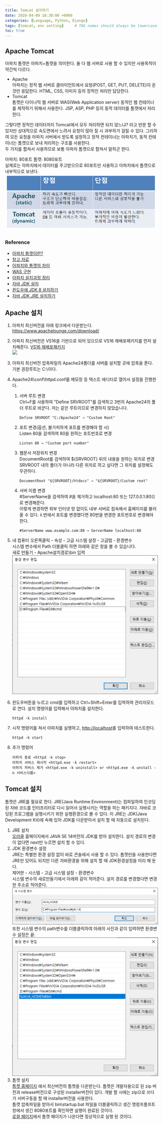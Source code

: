 ```yaml
---
title: Tomcat 설치하기
date: 2020-04-09 18:30:00 +0900
categories: [Language, Python, Django]
tags: [tomcat, env setting]     # TAG names should always be lowercase
toc: true
---
```


## Apache Tomcat
아파치 톰캣은 아파치+톰캣을 의미한다.
둘 다 웹 서버로 사용 할 수 있지만 사용목적이 약간씩 다르다.
* Apache  
아파치는 정적 웹 서버로 클라이언트에서 요청(POST, GET, PUT, DELETE)이 온 것만 응답한다.
HTML, CSS, 이미지 등의 정적인 처리만 담당한다.
* Tomcat  
톰캣은 다이나믹 웹 서버로 WAS(Web Application server) 동적인 웹 컨테이너를 제작하기 위해서 사용한다.
JSP, ASP, PHP 등의 동적 데이터를 톰캣에서 처리한다.

그렇다면 정적인 데이터까지 Tomcat에서 모두 처리하면 되지 않느냐? 라고 반문 할 수 있지만 상대적으로 속도면에서 느려서 요청이 많아 질 시 과부하가 걸릴 수 있다.
그리하여 모든 요청을 아파치 서버에서 받도록 설정하고 정적 컨테이너는 아파치가, 동적 컨테이너는 톰캣으로 보내 처리하는 구조를 사용한다.  
두 가지를 합쳐서 사용하므로 보통 아파치 톰캣으로 합쳐서 말하곤 한다.

아파치: 80포트
톰캣: 8080포트  
실제로는 아파치에서 데이터를 주고받으므로 80포트만 사용하고 아파치에서 톰캣으로 내부적으로 보낸다.
![아파치 톰캣 비교](/assets/img/20-04-09_apache_vs_tomcat.png)

### Reference
* [아파치 톰캣이란?](https://wodonggun.github.io/wodonggun.github.io/study/%EC%95%84%ED%8C%8C%EC%B9%98-%ED%86%B0%EC%BA%A3-%EC%B0%A8%EC%9D%B4.html)
* [참고 자료](https://twiceagain.tistory.com/4)  
* [아파치와 톰캣의 차이](https://limmmee.tistory.com/4)  
* [WAS 구현](https://doitnow-man.tistory.com/111?category=726138)
* [아파치 설치과정 정리](https://jimnong.tistory.com/612)  
* [자바 JDK 설치](https://changun516.tistory.com/16)  
* [윈도우에 JDK 8 설치하기](https://offbyone.tistory.com/11)  
* [자바 JDK,JRE 설치하기](https://kamang-it.tistory.com/entry/%EA%B0%9C%EB%B0%9C%ED%99%98%EA%B2%BD-%EC%85%8B%ED%8C%85%ED%95%98%EA%B8%B0%EC%9E%90%EB%B0%94JDKJRE-%EC%84%A4%EC%B9%98%ED%95%98%EA%B8%B01)


## Apache 설치
1. 아파치 최신버전을 아래 링크에서 다운받는다.
https://www.apachelounge.com/download/
2. 아파치 최신버전은 VS16을 기반으로 되어 있으므로 VS16 재배포패키지를 먼저 설치해준다.
[VS16 재배포패키지](https://support.microsoft.com/ko-kr/help/2977003/the-latest-supported-visual-c-downloads)  
![](img/apache.PNG)
3. 아파치 최신버전 압축파일의 Apache24폴더를 서버를 설치할 곳에 압축을 푼다. 기본 권장루트는 C:\이다.
4. Apache24\conf\httpd.conf를 메모장 등 텍스트 에디터로 열어서 설정을 진행한다.
    1. 서버 루트 변경  
        Ctrl+F를 사용하여 "Define SRVROOT"를 검색하고 3번의 Apache24의 폴더 루트로 바꾼다.
        저는 같은 루트이므로 변경하지 않았습니다.  
        ```
        Define SRVROOT "C:/Apache24" → "Custom Root"
        ``` 
    2. 포트 변경(옵션, 불가피하게 포트를 변경해야 할 시)  
        Listen 80을 검색하여 80을 원하는 포트번호로 변경
        ```
       Listen 80 → "Custom port number"
       ```
    3. 웹문서 저장위치 변경  
        DocumentRoot를 검색하여 ${SRVROOT} 뒤의 내용을 원하는 위치로 변경  
        SRVROOT 내의 폴더가 아니라 다른 위치로 하고 싶다면 그 위치를 설정해도 무관하다.
        ```
        DocumentRoot "${SRVROOT}/htdocs" → "${SRVROOT}/Custom root"
        ```
    4. 서버 이름 변경  
        \#ServerName을 검색하여 #을 제거하고 localhost:80 또는 127.0.0.1:80으로 변경해준다.  
        이렇게 변경하면 외부 인터넷 망 없이도 내부 서버로 접속해서 홈페이지를 불러 올 수 있다.
        ii.번에서 포트를 변경했다면 80번을 변경한 포트번호로 변경해야 한다.
        ```
        #ServerName www.example.com:80 → ServerName localhost:80
       ``` 
5. 내 컴퓨터 오른쪽클릭 - 속성 - 고급 시스템 설정 - 고급탭 - 환경변수  
시스템 변수에서 Path 더블클릭 하면 아래와 같은 창을 볼 수 있습니다.  
새로 만들기 - Apache설치경로\bin 입력  
![환경변수설정](/assets/img/20-04-09_Environment_Variable.PNG)

6. 윈도우버튼을 누르고 cmd를 입력하고 Ctrl+Shift+Enter를 입력하여 관리자모드로 연다.
    설치 명령어를 입력해서 아파치를 설치한다. 
    ```
    httpd -k install
    ```   
7. 시작 명령어를 쳐서 아파치를 실행하고, <http://localhost>를 입력하여 테스트한다.
    ```
    httpd -k start
   ```
8. 추가 명령어
    ```
   아파치 종료 <httpd -k stop>
   아파치 서비스 재시작 <httpd.exe -k restart>
   아파치 저비스 제거 <httpd.exe -k uninstall> or <httpd.exe -k unstall -n 서비스이름>
   ```

## Tomcat 설치
톰캣은 JRE를 필요로 한다.
JRE(Java Runtime Environment)는 컴파일하여 인코딩 된 자바 코드를 인터프리터로 다시 읽어서 실행시키는 역할을 하는 패키지다.
자바로 코딩된 프로그램을 실행시키기 위한 실행환경으로 볼 수 있다.
이 JRE는 JDK(Java Development Kit)에 속해 있어 JDK를 다운받아서 설치 할 때 자동으로 설치된다.

1. JRE 설치  
    [오라클](https://www.oracle.com/technetwork/java/javase/overview/index.html)
    홈페이지에서 JAVA SE 14버전의 JDK를 받아 설치한다.
    설치 경로의 변경이 없다면 next만 누르면 설치 할 수 있다.
2. JDK 환경변수 설정  
    JRE는 특별한 환경 설정 없이 바로 콘솔에서 사용 할 수 있다.
    톰캣만을 사용한다면 JRE만 있어도 되지만 다른 자바환경을 위해 설치 할 때 JDK환경설정을 미리 해 둔다.  
    제어판 - 시스템 - 고급 시스템 설정 - 환경변수  
    시스템 변수의 새로만들기에서 아래와 같이 적어준다.
    설치 경로를 변경했다면 변경한 주소로 적어준다.  
    ![자바 환경설정](/assets/img/20-04-09_java_environment.PNG)  
    또한 시스템 변수의 path변수를 더블클릭하여 아래의 사진과 같이 입력하면 환경변수 설정은 끝.  
    ![자바 환경설정2](/assets/img/20-04-09_java_environment2.PNG)
3. 톰캣 설치  
    [톰캣 홈페이지](http://tomcat.apache.org/)
    에서 최신버전의 톰캣을 다운받는다.
    톰캣은 개발자용으로 된 zip 버전과 release버전으로 구성된 installer버전이 있다.
    개발 할 시에는 zip으로 쓰다가 서버구동을 할 때 installer버전을 사용한다.  
    톰캣 압축파일을 받아서 bin\startup.bat 파일을 더블클릭하고 생긴 명령프롬프트 창에서 생긴 8080포트를 확인하면 실행이 완료된 것이다.  
    [로컬 페이지](http://localhost:8080/)에서 톰캣 페이지가 나온다면 정상적으로 실행 된 것이다.
